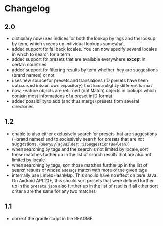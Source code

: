# Changelog

## 2.0

- dictionary now uses indices for both the lookup by tags and the lookup by term, which speeds up individual lookups somewhat.
- added support for fallback locales. You can now specify several locales in which to search for a term
- added support for presets that are available everywhere **except** in certain countries
- added support for filtering results by term whether they are suggestions (brand names) or not
- uses new source for presets and translations (iD presets have been outsourced into an own repository) that has a slightly different format
- now, Feature objects are returned (not Match) objects in lookups which contain most informations of a preset in iD format
- added possibility to add (and thus merge) presets from several directories

## 1.2

- enable to also either exclusively search for presets that are suggestions (=brand names) and to exclusively search for presets that are not suggestions. (`QueryByTagBuilder::isSuggestion(Boolean)`)
- when searching by tags and the search is not limited by locale, sort those matches further up in the list of search results that are also not limited by locale
- when searching by tags, sort those matches further up in the list of search results of whose `addTags` match with more of the given tags
- internally use LinkedHashMap. This should have no effect on pure Java. On Android API 20+, this should sort presets that were defined further up in the `presets.json` also further up in the list of results if all other sort criteria are the same for any two matches

## 1.1

- correct the gradle script in the README
